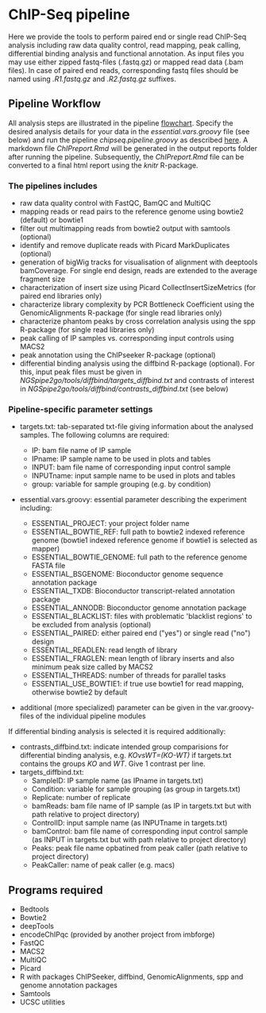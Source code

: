 # ChIP-Seq pipeline
Here we provide the tools to perform paired end or single read ChIP-Seq analysis including raw data quality control, read mapping, peak calling, differential binding analysis and functional annotation. As input files you may use either zipped fastq-files (.fastq.gz) or mapped read data (.bam files). In case of paired end reads, corresponding fastq files should be named using *.R1.fastq.gz* and *.R2.fastq.gz* suffixes.


## Pipeline Workflow
All analysis steps are illustrated in the pipeline [flowchart](https://www.draw.io/?lightbox=1&highlight=0000ff&edit=_blank&layers=1&nav=1&title=NGSpipe2go_ChIPseq_pipeline.html#R7R1Zc6M489e4KvNgF4fPx0kyzmSPTCbJfLOzLykMsq0NBgLYOX79p5NTYLC5kkyyNRuEAKnV6m712VPPNs8Xruas%2F7YNYPYUyXjuqec9RZGHitLD%2F0nGC22ZDGe0YeVCg3UKG27hK2CNEmvdQgN4sY6%2BbZs%2BdOKNum1ZQPdjbZrr2k%2FxbkvbjH%2FV0VYg1XCra2a69Sc0%2FDVrlcez8MZXAFdr9umpMqE3Fpr%2BsHLtrcW%2BZ9kWoHc2Gn8Nm6O31gz7KdKkfumpZ65t%2B%2FSvzfMZMDFYOcToc%2FOMu8GQXWD5RR44%2F%2B%2FFO%2F%2Fxv8eH1%2FXZ5Hopg0tf6geD8184LICBQMMubddf2yvb0swvYespmS%2FAr5XQ1X%2FbjcP7rzQHtYRP%2FWXbqOFcxt2A77%2Bwlde2vo2a1v7GZHfBM%2FT%2FwS8cjNjVr8id82f2LXLxwi8s332JPIQvf0XvhY%2BRK%2F6c52uuz0Yyxtf21tXBNXDhBvjAvXU0HVqr4FEj0hU9uQJ%2BRlfPd%2B2HAH%2FQ%2Bp6ml4itGv0kbdrpV99vf27%2F2J6%2F%2Fnt3eTf%2F5e3%2B7asM8egHczoO2QLiVYt8gqHABbDRQN0X1MEFpubDXRzhNbZvVkG%2FEIHQHwyHxPj0Vfpjub6a%2BuZufbO4%2Bno7v3%2F92ucbeqeZW%2FapnjI20QxODbjDXzThyiI3xo9bjPqnLtlWwSX6a8X%2BTx5buMkWNDDyLt6awN8IVpnaApinwRY9s03bJZ3UOfkRLtrStjh2yHjNDc1bE2SXY6iPr5bQNKMvlfBv8FJ%2Bh9AE9XTlagZEiJBo1u0N1BkGrUzN8zg2cXIhkc%2F6aPFsDLj%2BTMrDrB1wffCciwns7nSsDpQRfYqRbbR806DtKUIIJ2xZ1xEaOJSGg9HxaCTEavlD49GXMf6tA4%2FgBjGyz55DeahcDSIpUzmGRfJISmHQUJqlMWjM0eoY%2FHn96Z%2FfSf%2F8%2B8f85ou7kY27i5fLvno0V%2Bs8D6uQ1xRkNeqwalZDHv3sutpLpINjQ8v3Im%2B%2Bxg0hug2nihDd5hn91Uluf%2FQHHUGIbcFUCiHg%2FGasX%2Fxzvr4Bfz3qy18vd9%2FOXvvy6L1jYIyctYKOajfRkZ2FstAx1X%2BYj76jmZTX%2F2j0zVuDLO6b4KzJBsz5YrjPeTK%2B0fcI9n5GHeSh8yxg2GdK73OUSdPXpXh31Z9NzuZsfXndvwWP6Ilr6AATIjaLhnaaOwahlJExAQEoqWxz5AyOg0OfbCnoawv0NNrBfOrocA%2BW0IJEDEXog%2F%2FZM8dqFsRzNKtIm4alCxcsY19a%2Bz5WIXzG%2B0WZr6CPRLmBazoDC9EWZQ43i6WN6Az68%2BriFs9VWdnooo%2FX1rQXeJXADis75hwQiBTMMWp4GDPm%2Bho66K8BvztAEqK9e0nPJrsjh6AmQBHRPLObG8azTqOwaWuGhxU0GOBYHWMbWxMvnqRZBkZxz0OcCWom5VIaOc9XtIsr2IDPQN%2F6ZLiRDYhQFb8WWiuyNU888An9jzQ6GnQBmReZ3YlDbhnAw6ek4rPKPgJVck5IcDI1fUyQBQdNmZ8dKj9mDgVsLgECdHxy8J%2FoeOWggxaePBXCuLAz5Q2BfnAoBFcuny0MQzkFMkUAMd5WTvJJiR79hHpgEn%2BBvVx6mIomFqEC8aNd6Zn%2F%2FSsmSe%2BTnmOycyhKN3B%2Bk5WiEnPVAnPG5vvhAffb4j%2BsZECEGOtOBDKkgDwu7GdMHYlGFdPHhe0awO2jZixrYBBxxCfUU0JYPgruRDXxn4lsooIh%2Fg16OJphBO9W8thPK6IEXT5v4D8LtFjxm3kig4AfcVkuDfFscCZZFdhEByXpaLG9QPsd3pJSvQKoR3op2aD3F7bxkmpMcS7f4C2X17n8LeyYfpS3wOi7ECJt8PwhAZmFBIPI22ChL%2BDG9Ihz5xD9TkXz8LSNk5qD8N11zerq%2BsddhZOynK2ftz6Nz63iRWPza33dMBV1Dp0Fe5gNXrKXkRlVMXDcKCIRhIASMheVZfOlDCXC%2FphYEpE4sFAGdc38zCwNPhYjTrndwQRL%2FBkb9VqaRL%2BOlfi9mEBRhcycUK3LM4EAKJKZuVBQgm2jywjnLiGuKdPf4lpxcY0fMt6MuOYIRYcNGj60qHQgOaGERtv7ZLfge%2BPIPYT0fp%2FtoM9EPrDoqXufLu46PASnDuuF1XBOsm2d6nXQVCkpwDenYqHyNKIq64zmKlCADHaa62XqrbK6pUVQJnXnLECG2iq1LvWsQoJROa69gwbYpwoScavo5E4D3dIVejAGpBhABN%2Blj%2FWxNRYuoR7%2FunRiO%2F7gU9FhiIC5lwEq%2BQywDKt7WkMfYHcY%2FOyTS9yAqmd%2Fw6FI%2FyFgf7PyjgmHcz%2BRsaRRLRL%2FYGfVSMP4KtagRhI6t8lyaiHenVzSlCtbzNx7uPCjFrbujjsi%2FQSyxVzz%2FO9nhKoXETwet4h%2B%2BniEuo3WzDb5acjVnsiwiX0CDxbx5oce07cneP56uxggmpHD7xmv36DBYbYxD%2BwcuBvW76Mbj%2FqANgfsey9roOuUyRpE9CzBLph26C9yda6OM5gE8ZJiL5YqPz6NuOmAn5%2FG0xTlk8dymvSNy3smFWEgQmclfqbLIFPAXNhPrVOo%2BijCsCBF4F5lrft7xK1YQ3b6rcofQ4gie9y0f6MIs%2BfNOoki6rQJFMkXdj4IilS88mlvLDlxIpETRlEmVtGnwjU%2FGoVG1aLQXOS02KoaT4qh0eQgcVndKy5X6KZYmChVjppFfR6Eiyz%2F9o0%2BcpWFYG3quFJskdXjF7nSsK44j5h0X0lfeHerHRE5xnF%2BobCDT6YXcrI%2FO2%2FXyl%2F4mb6bWHkYUu5jOfW5yRelTB1B0KTz32yYj6CJ%2Fspo1gCC5p%2FEfyNoPQLS5F1g6LhiRYAQQ4f5ioC3gaFyHEOVfYy9AyhauXjXEooqx6BoYVX5wn7yIVAK68p5S8R38QZoRg8bdx0HmyX2WJaz4hBo04lHXJGwVdWhgSzYLf5T1vN7dPIH2%2BFD1XxohWeQKq%2BfH0awpE79fMXuTDMljsBjtgNj%2BniBKbImfXyu6UkQ%2FbbfM4GEdDD%2FBOkA15dvW5%2B6AeIcJqhDuIUi%2B0d61PM2Vnu%2BLhSN8WYLpgFp1A2NXQnHXcR54XhnvGgMPo%2FJn2sbaGL8%2BwrMHcBv7TXhyjAZTmOor0rjNOrz7XEk6hfE80nH8FxKoboLvK2JOWIXkf0EIRmaGzA%2BEcaiPYTo3qxv0zlcLoEb%2BjDRoZjQ8xsfyjX9tmZZPGNJx3Z3DTt5OBZkTBHtZB75Xf1OnnZ%2BJ5v2qqPbGI2sz7mUbpsmkhZIJCXlWEDT1z3uq%2FcBkHmsFkTmKtjSn7uLe%2Bfs7od%2FtQHj6832yr%2B%2Fajd3SxNOW4efV%2Fnpf%2B95ddaaOSJ33J2hT2mJ2gUOQpuOkqi4C3nN7uI48SI%2BpAYQmXtraL3cswwG97QdHR3vcU92mqWNg5uNkR596n5m%2BGLSsbrLMx6QPujWYA1MB7je4EY8dXHHvBDOdhzi8RohmhTsBbxjXOx7GEtBEJVvCweltTMhxLPh8oWwMh%2FzcH3r%2BXQ%2B3M0%2BTAfhI%2FTy1ohA4CaI3TQtADBHKTyxd39gncgFJQNZqiAt4Fyo%2FT7eobt97XdJaaE25ffw7bpiX1qoJ9snBVXMeIo4axF%2BEEMHP8sJ3FjbYESwFh7dOvEQ49TXaXIV0UeZmFOl8jjTsZtOBc%2BjtPJ42JRzd2TLJFJcAvLTS6a4RHfUsTpTjV4kcWVNvuAqv47Ss5EoTWU9umdxyMrwvZ9%2BEvSs%2B6mYh6M3SyedtWYhkYcoBIsSyu9nWOJCI4C6R6kfpY70X0wcoWVQk5y%2BRoKUjoAPPT%2FonaCVXhat3EMoj4l8Cc1rEQCUp5Kj31QS%2B64LLHQNUkmhHMj1nd2UAw90b5y0JgiOCxK46h11jiVw4NkHLOFTEdr2hXan0Xf41cBakaMhWlg0wN2KiITaagOsiJDYDaJGpT464fK0bNw8LYtRpvKErQJalvQ2GEuTNC1r0NtAHLfzFqL%2FqnPJrijeh5OivTSL56Zv2XNroiY9sY7K4lzcE0vbnGEtE6l%2FU5BK6og6%2BiQBle1uEBnwiDlsAVdPEBNIH8l8D02ELqOx62zs5QnepHmCV4P0Neb5UFuiWD8t9eHp9PHu35%2FX9zfWn456ubv%2FXVyhFKGapgmVEKqV06mjNK0812s3JewDBewmA4hE657rhdW2a3EiIGi4z7U40X%2FEMKZuhoaP8vcR96LCTA1Res2FHkleT20%2BO%2BjhHB2vzE%2BpGYVEfPjl%2Bdq0W4L8coR%2FRYL8mPz0qAkrKuCTn3oE%2FGHL7sRila7SJr%2F8rdLNyRPxFlW6C70wzbs%2Bu0FvO7V93wQW0LFj5pkNlkuoQ8DSEzRA8Rblsw%2FR9fnoqtfhSGBwb91A9e5T8785ajYq6hXYPWoGHQQIqoQtStQc08ZvpSnO%2BcPNkLJwtKUp2kjqNU7RaiBJI255aYkkiYs9vvtae5XKPoVjXqcNUYuCGolO2%2FzegkaicEqTjmok5HIpTZrSSGw03Sse6syCs3TNNIkTRSOMiwyxvBT%2BPmKM1anAz6vtGGNulupMRETays3tPF0MiFjA1c%2BYMYpFazGVnhcLPexuqHEF2J700h6NBTbuuuK3FpOtcWFf%2FeOATf%2F7zcyf6Rfj%2Frs%2FIFbJlKeFmXJbwljusA8iX7VXC7kBJBxaxzbsC2DZsRJeOby5fbpGw55Ov%2F28u%2FxC%2BDPaFc%2FE%2FL6KzSMZKMXvSjjdN46WQnx%2FSyHQdBAOmQC0cTmLaBQ42h36A%2FZCoKWh8mOI2q4Iwjz%2FTVsnoycxQXgO%2B4qhHFSio2MVN%2BLC00SYpUJw4Jfl2mjNSEBrEoCrt75GQO0%2Bbn0NYaR2q7EKcb1LwNxL6V2CRGQNcPqZwMtWqOjgWv%2BOsPpZdjakztdxDXh9JASZoFL%2BoeajlVClIInnbEL%2FO0FIbgBaVpxFAidDuXlo7YMFffdTeL2EFklFE%2BTvoaVPNIJuosoo1CNDQ0%2B9eNAjgAaON4gsSpEqlAWLcPbKVsQs%2Bf4PMrBeqVKclVbWrEn4mfFSMLkhz8IS9XWFPKdlndZO028gbbcsFw7W6xSTDcbdij6QVx7OT5CiPRkaPlt2UR9Iqlz1wmyDJ6%2FQcUhitpbPlOisy2IlbWuHz47kLEyVlY4GKXNNhTB1J4cGLd0sD27kAYHxYPXa7XEqB4zzTSuAlTjLkkVHT1GFzFlNpIznUO%2BwZQMnFY6ldukQJQtTTxRWkb1p9E3aLxBYBCKXwH4xqk3iOt6A0cHg4ialsJlcUAjjeeG645BGcnXdsDxgRW36DCCYyVP1MWHvaL8%2FGPaT1QsTauFRV2Hsz8sozrON4RmUNvnPovB%2Fuyb%2FybBdk%2F9X6Y%2Fl%2Bmrqm7v1zeLq6%2B38%2FvUrD%2FAS8MUUamHaK%2BQtSZXSUMRC%2FgIrEuUeoC59XYqFLDJZCGa38UWKe0FbaPF7cZdp1sSxgTFo9TTJjTbQMAjFFGFFnIpWwV24byyXjtQUXgxF0pFSHi%2BKIUG6VvgC7%2B5eJMNsT1GfP%2FdoemmTnA9IPjrbwYcHzfyUWq3DdmUV0E0WKRTsuqEAusO6oHuMVXqcFD0jSlgOzbCRwFV0LImlEoskTgwXp3UR80C5sox%2BrgrkmsRdj7nabS9yVSAXCpGrSTNkLnZ%2FXCukECxv0D7F1ONzamjJ2Y0fzRKVC4wPa2jp7MBatABVwGFmk8PEF3WYTRuP4jBt1mOB1AYwtxMatE46yX0AvVgSOQuLP%2BOakDO7xEigXb%2F0ETT1qMt4qHgny7n1MEZJDNeCFNvv9vQ5ies25aIUprbjZ1o3f06jXYleClBHRwNBjOR%2FEjlqEL%2BM97xkcSlWFmiSFOGSVWBPEbrTv%2FuEwAdqnoXAKqp4bsr6v0%2Fv3AFn%2BeuojsJawtXW5U7PXbSPxQuDoFOLlfxqzcVCKJBwO%2B42oJehK3jSnCfsxGEoKv4hmlKz3vtNA9JxgbZBpwUvE4qCHnkgbMcFIQ48kddBqqFmCHP1Y9xARKrdZII6cTcPzN3x%2Fkg1GGBJSdqT7T6YNislbGkrIn%2FumcP%2BdSvR4ALKtLwS3z2pboAIENrWJKUv2AgYLD1z68a0QDjtOy18Y0dlc8nb%2FxFSWgM8Ax3JEW5snXEEjRlbwELzwp7E1CNYdDeM0wnKzQYEIniQVmqKhfCcELPsAwAYJ0PAeEgSgtbK%2BzTYM7zE0TJXasu3o3bA1TXhNjQapuN8hH5D8kgpLQUVMZkKoagIzpx1qdzz5MkPrHKfC%2Bsw5eesfpO5OJo8phTODVp5CpaDMnEkk1dPWMadrEwcqWTX41ECC%2BvJxMGqtxKz61%2B43mzx5KDOC1kPjxROJqVqaU2AQB3KGrlWVOnVlrZjAz1satEsYG89IieTWZGTRODRowh9erKR7c259IzkOIOaSIJQjAZdesR0MM2PWqWD0qAUJUQXQXq6JHWU26OOohgOIfh5cvSOZKjiBfXePzYobaNDrttpV9ChYwnLKkSHhOiktowNeTJW88iQO%2BxCR5mta76c4sRGeIL7eG2IMfSK50U%2F789Kwr44cx5ORoNR%2FOgxkwaiWMk0f1YntWUIfIenkrr89vNKULzVBIGjSaymTmcSBBpwucRFEwsfR%2FADOIERzjTTixZcDOPj95w%2FqigzG2qM%2BQTywgmyEarZo0d19QmqTu%2BdDFIYqTMRyRSeacqTTMGZZh%2FCdtZdsmZzSYD7xPYRwXfixoZpoXcfbAH%2FWeD3ndErz3jy0Tw7b%2BEGmppLyNYDCLiMR0GFjQ8LomdhCUTwaGi8A8aQMGcq8x9aYt3MSWCjoAFXGPoZ5FKyLfMFK%2FilNLWNLEqF%2FpiBAeEaDZ7iJ8uG0gsSrLCkKonp5YxPZJWoa8xndDhk4DhjW4%2FlcGlktL1SjqX5tWJzeVBnU5EocWahKoqAWYgtNNJkUD4G4je%2FqIRfEEc5dH8fx8js95tn5NClvXT%2BjJB65stEAEwoFmU7uB13QALsgE79z2877%2BcdGv%2FJn9%2F6P%2B%2F2WoDroLUXCNmdXpAVE%2B9Zlm0yxiE7RlXza6O%2FFaqqDAtmy5g0aFRot15Yh8tZCKFVNKtiU6XLC6qq5KPXuHOqqpo0VUVXPTcZTcc0Vcq4XCkLhVVuqltThejwwn7yIVC2FnzcgsIaKxdsEDlHb9%2BgAw7s4wQ7lDW7QDNqUFflJcBITiJPa5WNXM1qrfJKbBaoRFeDdkoYDde2vV0%2Bnmx%2BINY4KUgkeWGgrvDG4%2BWfD80biy57R3mjOixXePpI3lgMJysoMde9nGD7zPaJQpgtEKbKw7QOw9BkmpvRHukt2b8hO%2BPN5nzrFHd6DGQ2Y%2BuYJOTTqE9gE9gXUVf0r7tBn89NVJaNQs3KaOhlUOf0unPymiq3W%2FpczMqlNuW1dhh3jGoeTiNnRbl452r6nmqb72eFqZAoxpzYmcJEqHup0THe1pQKoY895pYpz16jt%2BdZnajpK1KCytzjoC3KMTqectQocCndIiYVy0dpgSaRRXE8m8Rfwaqi06dyJKMJjzLjTEtNZCthNdOTLyodsCJNhQPOHFeiv9qQvu1vrC0rQSy97WajuRhXFen7WS%2FIE12%2Feo2SSaLdO4BQUkf9N0cpkzLWeKp0T8YaZVeOoAb6dPJKl4y0XF6lmO05QZkjUCfYfhrY8CPC75z8CKlcNMXSOEn14v7NCVn7yxj%2FpmRtlltm5WoGBKF3H2uOCvIrU%2FO8pFAvVYM%2Bs6RmQ1SIWFRNRpUqSOIkRpZ9yRJLZDolT23NZIsZhr5rT%2Fh0SYqGCHMJOabtR9OMmCnbduRlgAXxc8uChx3dPT%2BebyrvDZhAhpWCf5zdYgLKy4NKCM%2BeaHaqoKQwCQBkFYUJyWVj0LHlmpSyzNkveSOBFvoSCT2n701PpfQrNV0HnkchY8KFq7kU1LgqxjOF%2BwL%2Fc312g%2F%2B0fd8EFtCJJ5cNlkuow3hu2ryPYZHDcqG%2B3pBn%2BDoyyEaHcnlNpoc20Qq79RV6u%2B7ankfG5VK5hZYPZd9ILYqz1iw%2F8KMrigzEfc0IH5K4Iw3NHvA%2FYOGPGlBDNGQTzo2WGcFHFIQCpuYUXZ1YIdQYtJZA87cuUcMgFHDhYsu63c17UR8X09ZhMDzug5dAxD2jwL13EDylxlDA37wUWqLGNF3Yw0OOzyDGJIUj8ofFtDpRLlEFM%2BCnrCDZpCDhgixgBsqs%2FFkd69Vs24%2FKq2i%2B679tA4uiX%2F4P). Specify the desired analysis details for your data in the *essential.vars.groovy* file (see below) and run the pipeline *chipseq.pipeline.groovy* as described [here](https://github.com/imbforge/NGSpipe2go/blob/master/README.md). A markdown file *ChIPreport.Rmd* will be generated in the output reports folder after running the pipeline. Subsequently, the *ChIPreport.Rmd* file can be converted to a final html report using the *knitr* R-package.


### The pipelines includes
- raw data quality control with FastQC, BamQC and MultiQC
- mapping reads or read pairs to the reference genome using bowtie2 (default) or bowtie1
- filter out multimapping reads from bowtie2 output with samtools (optional)
- identify and remove duplicate reads with Picard MarkDuplicates (optional) 
- generation of bigWig tracks for visualisation of alignment with deeptools bamCoverage. For single end design, reads are extended to the average fragment size
- characterization of insert size using Picard CollectInsertSizeMetrics (for paired end libraries only)
- characterize library complexity by PCR Bottleneck Coefficient using the GenomicAlignments R-package (for single read libraries only) 
- characterize phantom peaks by cross correlation analysis using the spp R-package (for single read libraries only)
- peak calling of IP samples vs. corresponding input controls using MACS2
- peak annotation using the ChIPseeker R-package (optional)
- differential binding analysis using the diffbind R-package (optional). For this, input peak files must be given in *NGSpipe2go/tools/diffbind/targets_diffbind.txt* and contrasts of interest in *NGSpipe2go/tools/diffbind/contrasts_diffbind.txt* (see below)


### Pipeline-specific parameter settings
- targets.txt: tab-separated txt-file giving information about the analysed samples. The following columns are required: 
  - IP: bam file name of IP sample
  - IPname: IP sample name to be used in plots and tables 
  - INPUT: bam file name of corresponding input control sample
  - INPUTname: input sample name to be used in plots and tables 
  - group: variable for sample grouping (e.g. by condition)

- essential.vars.groovy: essential parameter describing the experiment including: 
  - ESSENTIAL_PROJECT: your project folder name
  - ESSENTIAL_BOWTIE_REF: full path to bowtie2 indexed reference genome (bowtie1 indexed reference genome if bowtie1 is selected as mapper)
  - ESSENTIAL_BOWTIE_GENOME: full path to the reference genome FASTA file
  - ESSENTIAL_BSGENOME: Bioconductor genome sequence annotation package
  - ESSENTIAL_TXDB: Bioconductor transcript-related annotation package
  - ESSENTIAL_ANNODB: Bioconductor genome annotation package
  - ESSENTIAL_BLACKLIST: files with problematic 'blacklist regions' to be excluded from analysis (optional)
  - ESSENTIAL_PAIRED: either paired end ("yes") or single read ("no") design
  - ESSENTIAL_READLEN: read length of library
  - ESSENTIAL_FRAGLEN: mean length of library inserts and also minimum peak size called by MACS2
  - ESSENTIAL_THREADS: number of threads for parallel tasks
  - ESSENTIAL_USE_BOWTIE1: if true use bowtie1 for read mapping, otherwise bowtie2 by default

- additional (more specialized) parameter can be given in the var.groovy-files of the individual pipeline modules 

If differential binding analysis is selected it is required additionally:

- contrasts_diffbind.txt: indicate intended group comparisions for differential binding analysis, e.g. *KOvsWT=(KO-WT)* if targets.txt contains the groups *KO* and *WT*. Give 1 contrast per line.  
- targets_diffbind.txt: 
  - SampleID: IP sample name (as IPname in targets.txt)
  - Condition: variable for sample grouping (as group in targets.txt)
  - Replicate: number of replicate
  - bamReads: bam file name of IP sample (as IP in targets.txt but with path relative to project directory)
  - ControlID: input sample name (as INPUTname in targets.txt)
  - bamControl: bam file name of corresponding input control sample (as INPUT in targets.txt but with path relative to project directory)
  - Peaks: peak file name opbatined from peak caller (path relative to project directory)
  - PeakCaller: name of peak caller (e.g. macs)

## Programs required
- Bedtools
- Bowtie2
- deepTools
- encodeChIPqc (provided by another project from imbforge)
- FastQC
- MACS2
- MultiQC
- Picard
- R with packages ChIPSeeker, diffbind, GenomicAlignments, spp and genome annotation packages
- Samtools
- UCSC utilities
